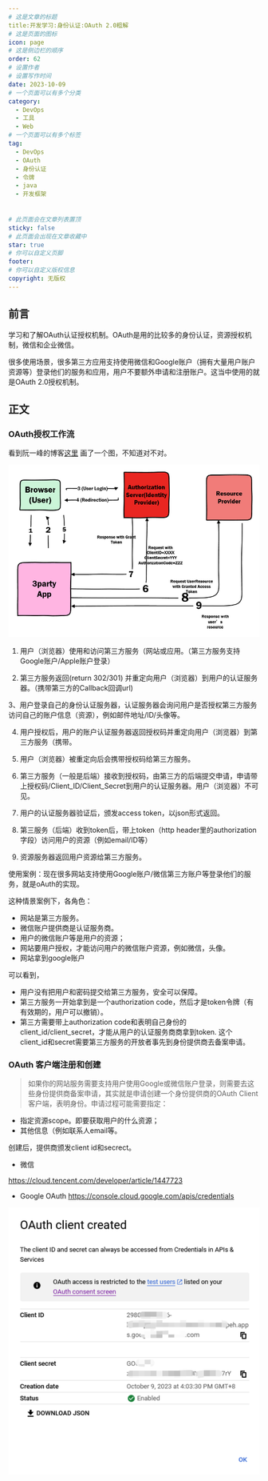 ```yaml
---
# 这是文章的标题
title:开发学习:身份认证:OAuth 2.0粗解
# 这是页面的图标
icon: page
# 这是侧边栏的顺序
order: 62
# 设置作者
# 设置写作时间
date: 2023-10-09
# 一个页面可以有多个分类
category:
  - DevOps
  - 工具
  - Web
# 一个页面可以有多个标签
tag:
  - DevOps
  - OAuth
  - 身份认证
  - 令牌
  - java
  - 开发框架


# 此页面会在文章列表置顶
sticky: false
# 此页面会出现在文章收藏中
star: true
# 你可以自定义页脚
footer: 
# 你可以自定义版权信息
copyright: 无版权
---
```




## 前言

学习和了解OAuth认证授权机制。OAuth是用的比较多的身份认证，资源授权机制，微信和企业微信。

很多使用场景，很多第三方应用支持使用微信和Google账户（拥有大量用户账户资源等）登录他们的服务和应用，用户不要额外申请和注册账户。这当中使用的就是OAuth 2.0授权机制。



## 正文

### OAuth授权工作流

看到阮一峰的博客[这里](https://www.ruanyifeng.com/blog/2019/04/oauth_design.html) 画了一个图，不知道对不对。

![OAuth 2.0 Authorizaztion Flow](../../PostImages/post63_auth_oauth_flow.png)




1. 用户（浏览器）使用和访问第三方服务（网站或应用。（第三方服务支持Google账户/Apple账户登录）

2.  第三方服务返回(return 302/301) 并重定向用户（浏览器）到用户的认证服务器。（携带第三方的Callback回调url)

3、用户登录自己的身份认证服务器，认证服务器会询问用户是否授权第三方服务访问自己的账户信息（资源），例如邮件地址/ID/头像等。

4. 用户授权后，用户的账户认证服务器返回授权码并重定向用户（浏览器）到第三方服务（携带。

5. 用户（浏览器）被重定向后会携带授权码给第三方服务。

6. 第三方服务（一般是后端）接收到授权码，由第三方的后端提交申请，申请带上授权码/Client_ID/Client_Secret到用户的认证服务器。用户（浏览器）不可见。

7. 用户的认证服务器验证后，颁发access token，以json形式返回。

8. 第三服务（后端）收到token后，带上token（http header里的authorization字段）访问用户的资源（例如email/ID等）

9. 资源服务器返回用户资源给第三方服务。

使用案例：现在很多网站支持使用Google账户/微信第三方账户等登录他们的服务，就是oAuth的实现。

这种情景案例下，各角色：
- 网站是第三方服务。
- 微信账户提供商是认证服务商。
- 用户的微信账户等是用户的资源；
- 网站要用户授权，才能访问用户的微信账户资源，例如微信，头像。
- 网站拿到google账户

可以看到，

- 用户没有把用户和密码提交给第三方服务，安全可以保障。
-  第三方服务一开始拿到是一个authorization code，然后才是token令牌（有有效期的，用户可以撤销）。
- 第三方需要带上authorization code和表明自己身份的client_id/client_secret，才能从用户的认证服务商商拿到token. 这个client_id和secret需要第三方服务的开放者事先到身份提供商去备案申请。

### OAuth 客户端注册和创建

>如果你的网站服务需要支持用户使用Google或微信账户登录，则需要去这些身份提供商备案申请，其实就是申请创建一个身份提供商的OAuth Client客户端，表明身份。申请过程可能需要指定：

- 指定资源scope。即要获取用户的什么资源；
- 其他信息（例如联系人email等。

创建后，提供商颁发client id和secrect。


- 微信

https://cloud.tencent.com/developer/article/1447723

- Google OAuth 
https://console.cloud.google.com/apis/credentials

![OAuth客户端样例](../../PostImages/Post63_auth_Google_OAuth_Client_Example.PNG)



